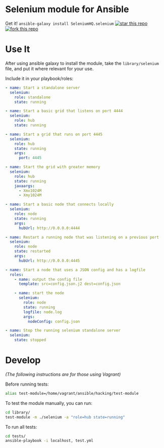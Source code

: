 Selenium module for Ansible
===

Get it! `ansible-galaxy install SeleniumHQ.selenium`
[![star this repo](http://githubbadges.com/star.svg?user=seleniumhq&repo=ansible-selenium&style=default)](https://github.com/seleniumhq/ansible-selenium)
[![fork this repo](http://githubbadges.com/fork.svg?user=seleniumhq&repo=ansible-selenium&style=default)](https://github.com/seleniumhq/ansible-selenium/fork)


Use It
===

After using ansible galaxy to install the module, take the `library/selenium` file, and put it where relevant for your use.

Include it in your playbook/roles:

```yaml
- name: Start a standalone server
  selenium:
    role: standalone
    state: running

- name: Start a basic grid that listens on port 4444
  selenium:
    role: hub
    state: running

- name: Start a grid that runs on port 4445
  selenium:
    role: hub
    state: running
    args:
      port: 4445

- name: Start the grid with greater memory
  selenium:
    role: hub
    state: running
    javaargs:
      - Xmx1024M
      - Xmy1024M

- name: Start a basic node that connects locally
  selenium:
    role: node
    state: running
    args:
      hubUrl: http://0.0.0.0:4444

- name: Restart a running node that was listening on a previous port
  selenium:
    role: node
    state: restarted
    args:
      hubUrl: http://0.0.0.0:4445

- name: Start a node that uses a JSON config and has a logfile
  roles:
    - name: output the config file
      template: src=config.json.j2 dest=config.json

    - name: start the node
      selenium:
        role: node
        state: running
        logfile: node.log
        args:
          nodeConfig: config.json

- name: Stop the running selenium standalone server
  selenium:
    state: stopped
```


Develop
===

*(The following instructions are for those using Vagrant)*

Before running tests:

```sh
alias test-module=/home/vagrant/ansible/hacking/test-module
```

To test the module manually, you can run:

```sh
cd library/
test-module -m ./selenium -a "role=hub state=running"
```

To run all tests:

```sh
cd tests/
ansible-playbook -i localhost, test.yml
```

